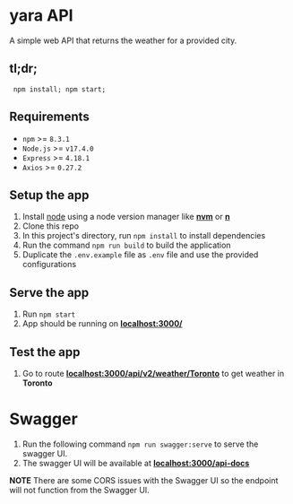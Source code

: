 # yara API
A simple web API that returns the weather for a provided city.

## tl;dr;
```
 npm install; npm start;
```

## Requirements
-   `npm` >= `8.3.1`
-   `Node.js` >= `v17.4.0`
-   `Express` >= `4.18.1`
-   `Axios` >= `0.27.2`

## Setup the app
1. Install [node](https://nodejs.org/en/download/) using a node version manager like **[nvm](https://github.com/creationix/nvm#install-script)** or **[n](https://www.npmjs.com/package/n)**
2. Clone this repo
3. In this project's directory, run `npm install` to install dependencies
4. Run the command `npm run build` to build the application
5. Duplicate the `.env.example` file as `.env` file and use the provided configurations

## Serve the app
1. Run `npm start`
2. App should be running on **[localhost:3000/](http://localhost:3000/)**

## Test the app
1. Go to route **[localhost:3000/api/v2/weather/Toronto](http://localhost:3000/api/v2/weather/Toronto)** to get weather in **Toronto**

# Swagger
1. Run the following command `npm run swagger:serve` to serve the swagger UI.
2. The swagger UI will be available at **[localhost:3000/api-docs](http://localhost:3000/api-docs)**

**NOTE** There are some CORS issues with the Swagger UI so the endpoint will not function from the Swagger UI.


